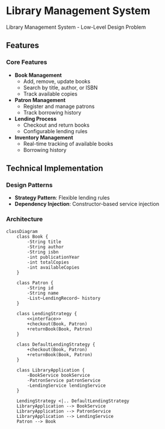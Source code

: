 # Library Management System
Library Management System - Low-Level Design Problem
## Features

### Core Features
- **Book Management**
  - Add, remove, update books
  - Search by title, author, or ISBN
  - Track available copies
- **Patron Management**
  - Register and manage patrons
  - Track borrowing history
- **Lending Process**
  - Checkout and return books
  - Configurable lending rules
- **Inventory Management**
  - Real-time tracking of available books
  - Borrowing history

## Technical Implementation

### Design Patterns
- **Strategy Pattern**: Flexible lending rules
- **Dependency Injection**: Constructor-based service injection

### Architecture
```mermaid
classDiagram
    class Book {
        -String title
        -String author
        -String isbn
        -int publicationYear
        -int totalCopies
        -int availableCopies
    }
    
    class Patron {
        -String id
        -String name
        -List~LendingRecord~ history
    }
    
    class LendingStrategy {
        <<interface>>
        +checkout(Book, Patron)
        +returnBook(Book, Patron)
    }
    
    class DefaultLendingStrategy {
        +checkout(Book, Patron)
        +returnBook(Book, Patron)
    }
    
    class LibraryApplication {
        -BookService bookService
        -PatronService patronService
        -LendingService lendingService
    }
    
    LendingStrategy <|.. DefaultLendingStrategy
    LibraryApplication --> BookService
    LibraryApplication --> PatronService
    LibraryApplication --> LendingService
    Patron --> Book
```